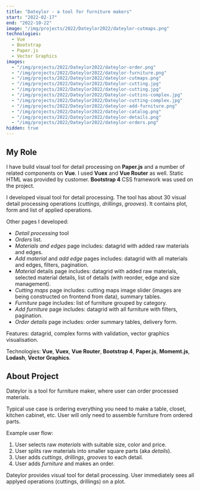 ```yaml
---
title: "Dateylor - a tool for furniture makers"
start: "2022-02-17"
end: "2022-10-22"
image: "/img/projects/2022/Dateylor2022/dateylor-cutmaps.png"
technologies:
  - Vue
  - Bootstrap
  - Paper.js
  - Vector Graphics
images:
  - "/img/projects/2022/Dateylor2022/dateylor-order.png"
  - "/img/projects/2022/Dateylor2022/dateylor-furniture.png"
  - "/img/projects/2022/Dateylor2022/dateylor-cutmaps.png"
  - "/img/projects/2022/Dateylor2022/Dateylor-cutting.jpg"
  - "/img/projects/2022/Dateylor2022/dateylor-cutting.jpg"
  - "/img/projects/2022/Dateylor2022/Dateylor-cuttins-complex.jpg"
  - "/img/projects/2022/Dateylor2022/Dateylor-cutting-complex.jpg"
  - "/img/projects/2022/Dateylor2022/dateylor-add-furniture.png"
  - "/img/projects/2022/Dateylor2022/dateylor-catalog.png"
  - "/img/projects/2022/Dateylor2022/dateylor-details.png"
  - "/img/projects/2022/Dateylor2022/dateylor-orders.png"
hidden: true
---
```


## My Role

I have build visual tool for detail processing on **Paper.js** and a number of related components on **Vue**. I used **Vuex** and **Vue Router** as well. Static HTML was provided by customer. **Bootstrap 4** CSS framework was used on the project.

I developed visual tool for detail processing. The tool has about 30 visual detail processing operations (_cuttings_, _drillings_, _grooves_). It contains plot, form and list of applied operations.

Other pages I developed:

- _Detail processing_ tool
- _Orders_ list.
- _Materials and edges_ page includes: datagrid with added raw materials and edges.
- _Add material_ and _add edge_ pages includes: datagrid with all materials and edges, filters, pagination.
- _Material_ details page includes: datagrid with added raw materials, selected material details, list of details (with reorder, edge and size management).
- _Cutting maps_ page includes: cutting maps image slider (images are being constructed on frontend from data), summary tables.
- _Furniture_ page includes: list of furniture grouped by category.
- _Add furniture_ page includes: datagrid with all furniture with filters, pagination.
- _Order details_ page includes: order summary tables, delivery form.

Features: datagrid, complex forms with validation, vector graphics visualisation.

Technologies: **Vue**, **Vuex**, **Vue Router**, **Bootstrap 4**, **Paper.js**, **Momemt.js**, **Lodash**, **Vector Graphics**.

## About Project

Dateylor is a tool for furniture maker, where user can order processed materials.

Typical use case is ordering everything you need to make a table, closet, kitchen cabinet, etc. User will only need to assemble furniture from ordered parts.

Example user flow:

1. User selects raw _materials_ with suitable size, color and price.
2. User splits raw materials into smaller square parts (aka _details_).
3. User adds _cuttings_, _drillings_, _grooves_ to each detail.
4. User adds _furniture_ and makes an order.

Dateylor provides visual tool for detail processing. User immediately sees all applyed operations (cuttings, drillings) on a plot.
